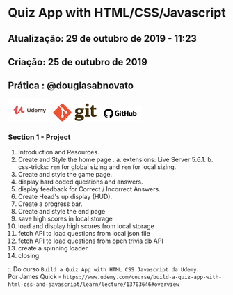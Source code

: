 # Quiz App with HTML/CSS/Javascript

## Atualização: 29 de outubro de 2019 - 11:23
## Criação: 25 de outubro de 2019
## Prática : @douglasabnovato

![Udemy](/images/logo-udemy.png)
![Git](/images/logo-git.png)
![GitHub](/images/logo-github.png)

### Section 1 - Project
1. Introduction and Resources. 
2. Create and Style the home page .
a. extensions: Live Server 5.6.1.
b. css-tricks: `rem` for global sizing and `rem` for local sizing.
3. Create and style the game page.
4. display hard coded questions and answers.
5. display feedback for Correct / Incorrect Answers.
6. Create Head's up display (HUD).
7. Create a progress bar.
8. Create and style the end page
9. save high scores in local storage 
10. load and display high scores from local storage
11. fetch API to load questions from local json file
12. fetch API to load questions from open trivia db API
13. create a spinning loader 
14. closing

:. Do curso `Build a Quiz App with HTML CSS Javascript da Udemy`.<br>
Por James Quick - `https://www.udemy.com/course/build-a-quiz-app-with-html-css-and-javascript/learn/lecture/13703646#overview`